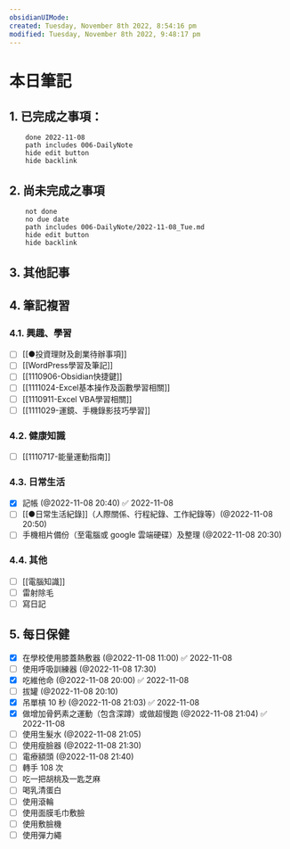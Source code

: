 ```yaml
---
obsidianUIMode: 
created: Tuesday, November 8th 2022, 8:54:16 pm
modified: Tuesday, November 8th 2022, 9:48:17 pm
---
```


# 本日筆記

## 1. 已完成之事項：
```tasks
	done 2022-11-08
	path includes 006-DailyNote
	hide edit button 
	hide backlink
```

## 2. 尚未完成之事項
```tasks
	not done
	no due date
	path includes 006-DailyNote/2022-11-08_Tue.md
	hide edit button 
	hide backlink
```

## 3. 其他記事

## 4. 筆記複習
### 4.1. 興趣、學習
- [ ] [[●投資理財及創業待辦事項]]
- [ ] [[WordPress學習及筆記]]
- [ ] [[1110906-Obsidian快捷鍵]]
- [ ] [[1111024-Excel基本操作及函數學習相關]]
- [ ] [[1110911-Excel VBA學習相關]]
- [ ] [[1111029-運鏡、手機錄影技巧學習]]

### 4.2. 健康知識
- [ ] [[1110717-能量運動指南]]

### 4.3. 日常生活
- [x] 記帳 (@2022-11-08 20:40) ✅ 2022-11-08
- [ ] [[●日常生活紀錄]]（人際關係、行程紀錄、工作紀錄等）(@2022-11-08 20:50)
- [ ] 手機相片備份（至電腦或 google 雲端硬碟）及整理 (@2022-11-08 20:30)

### 4.4. 其他

- [ ] [[電腦知識]]
- [ ] 雷射除毛
- [ ] 寫日記

## 5. 每日保健
- [x] 在學校使用膝蓋熱敷器 (@2022-11-08 11:00) ✅ 2022-11-08
- [ ] 使用呼吸訓練器 (@2022-11-08 17:30)
- [x] 吃維他命 (@2022-11-08 20:00) ✅ 2022-11-08
- [ ] 拔罐 (@2022-11-08 20:10)
- [x] 吊單槓 10 秒 (@2022-11-08 21:03) ✅ 2022-11-08
- [x] 做增加骨鈣素之運動（包含深蹲）或做超慢跑 (@2022-11-08 21:04) ✅ 2022-11-08
- [ ] 使用生髮水 (@2022-11-08 21:05)
- [ ] 使用瘦臉器 (@2022-11-08 21:30)
- [ ] 電療額頭 (@2022-11-08 21:40)
- [ ] 轉手 108 次
- [ ] 吃一把胡桃及一匙芝麻
- [ ] 喝乳清蛋白
- [ ] 使用滾輪
- [ ] 使用面膜毛巾敷臉
- [ ] 使用敷臉機
- [ ] 使用彈力繩
